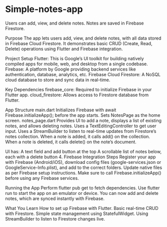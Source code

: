 # Simple-notes-app
 Users can add, view, and delete notes. Notes are saved in Firebase Firestore.

Purpose
The app lets users add, view, and delete notes, with all data stored in Firebase Cloud Firestore. It demonstrates basic CRUD (Create, Read, Delete) operations using Flutter and Firebase integration.

Project Setup
Flutter: This is Google’s UI toolkit for building natively compiled apps for mobile, web, and desktop from a single codebase.
Firebase: A platform by Google providing backend services like authentication, database, analytics, etc.
Firebase Cloud Firestore: A NoSQL cloud database to store and sync data in real-time.

Key Dependencies
firebase_core: Required to initialize Firebase in your Flutter app.
cloud_firestore: Allows access to Firestore database from Flutter.

 App Structure
main.dart
Initializes Firebase with await Firebase.initializeApp(); before the app starts.
Sets NotesPage as the home screen.
notes_page.dart
Provides UI to add a note, displays a list of existing notes, and allows deleting notes.
Uses a TextEditingController to get user input.
Uses a StreamBuilder to listen to real-time updates from Firestore’s notes collection.
When a note is added, it calls add() on the collection.
When a note is deleted, it calls delete() on the note’s document.

UI has:
A text field and add button at the top
A scrollable list of notes below, each with a delete button
4. Firebase Integration Steps
Register your app with Firebase (Android/iOS), download config files (google-services.json or GoogleService-Info.plist), and add to the correct folders.
Update native files as per Firebase setup instructions.
Make sure to call Firebase.initializeApp() before using any Firebase services.

 Running the App
Perform flutter pub get to fetch dependencies.
Use flutter run to start the app on an emulator or device.
You can now add and delete notes, which are synced instantly with Firebase.

 What You Learn
How to set up Firebase with Flutter.
Basic real-time CRUD with Firestore.
Simple state management using StatefulWidget.
Using StreamBuilder to listen to Firestore changes live.

